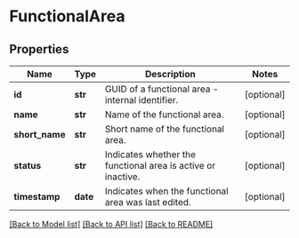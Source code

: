 # FunctionalArea

## Properties
Name | Type | Description | Notes
------------ | ------------- | ------------- | -------------
**id** | **str** | GUID of a functional area - internal identifier.  | [optional] 
**name** | **str** | Name of the functional area.  | [optional] 
**short_name** | **str** | Short name of the functional area.  | [optional] 
**status** | **str** | Indicates whether the functional area is active or inactive.  | [optional] 
**timestamp** | **date** | Indicates when the functional area was last edited.  | [optional] 

[[Back to Model list]](../README.md#documentation-for-models) [[Back to API list]](../README.md#documentation-for-api-endpoints) [[Back to README]](../README.md)


